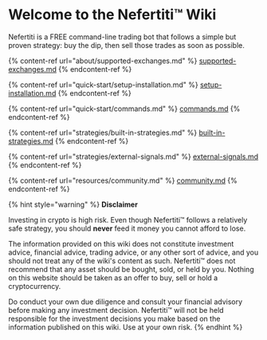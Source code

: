 # Welcome to the Nefertiti™ Wiki

Nefertiti is a FREE command-line trading bot that follows a simple but proven strategy: buy the dip, then sell those trades as soon as possible.

{% content-ref url="about/supported-exchanges.md" %}
[supported-exchanges.md](about/supported-exchanges.md)
{% endcontent-ref %}

{% content-ref url="quick-start/setup-installation.md" %}
[setup-installation.md](quick-start/setup-installation.md)
{% endcontent-ref %}

{% content-ref url="quick-start/commands.md" %}
[commands.md](quick-start/commands.md)
{% endcontent-ref %}

{% content-ref url="strategies/built-in-strategies.md" %}
[built-in-strategies.md](strategies/built-in-strategies.md)
{% endcontent-ref %}

{% content-ref url="strategies/external-signals.md" %}
[external-signals.md](strategies/external-signals.md)
{% endcontent-ref %}

{% content-ref url="resources/community.md" %}
[community.md](resources/community.md)
{% endcontent-ref %}

{% hint style="warning" %}
**Disclaimer**

Investing in crypto is high risk. Even though Nefertiti™ follows a relatively safe strategy, you should **never** feed it money you cannot afford to lose.

The information provided on this wiki does not constitute investment advice, financial advice, trading advice, or any other sort of advice, and you should not treat any of the wiki's content as such. Nefertiti™ does not recommend that any asset should be bought, sold, or held by you. Nothing on this website should be taken as an offer to buy, sell or hold a cryptocurrency.

Do conduct your own due diligence and consult your financial advisory before making any investment decision. Nefertiti™ will not be held responsible for the investment decisions you make based on the information published on this wiki. Use at your own risk.
{% endhint %}
